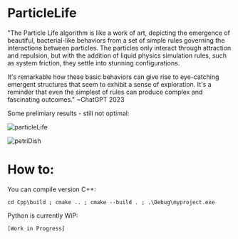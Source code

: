 # ParticleLife

"The Particle Life algorithm is like a work of art, depicting the emergence of beautiful, bacterial-like behaviors from a set of simple rules governing the interactions between particles. The particles only interact through attraction and repulsion, but with the addition of liquid physics simulation rules, such as system friction, they settle into stunning configurations.

It's remarkable how these basic behaviors can give rise to eye-catching emergent structures that seem to exhibit a sense of exploration. It's a reminder that even the simplest of rules can produce complex and fascinating outcomes."
~ChatGPT 2023

Some prelimiary results - still not optimal: 

![particleLife](https://user-images.githubusercontent.com/40773550/234987226-72c52e8c-6991-4da5-bcae-75d3ea1086da.gif)

![petriDish](https://user-images.githubusercontent.com/40773550/235329875-f2ffb97e-4423-4bc2-95d3-22568367a90d.gif)

# How to:

You can compile version C++:
```
cd Cpp\build ; cmake .. ; cmake --build . ; .\Debug\myproject.exe
```

Python is currently WiP:
```
[Work in Progress]
```
